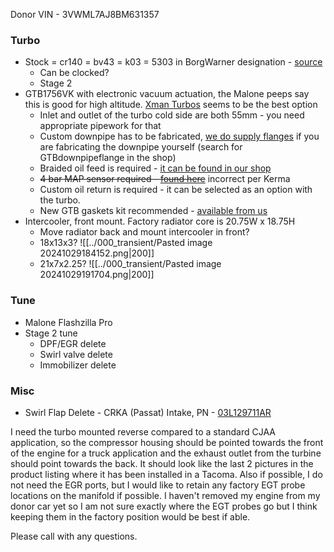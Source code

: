 Donor VIN - 3VWML7AJ8BM631357

### Turbo
- Stock = cr140 = bv43 = k03 = 5303 in BorgWarner designation - [source](https://forums.tdiclub.com/index.php?threads/turbo-technical-database.300010/page-13)
	- Can be clocked?
	- Stage 2
- GTB1756VK with electronic vacuum actuation, the Malone peeps say this is good for high altitude. [Xman Turbos](https://www.xmanturbos.com/product-page/gtb1756vk-top-mounted-turbo-longitudinal-16v-2-0tdi-cjaa-truck-swap) seems to be the best option
	- Inlet and outlet of the turbo cold side are both 55mm - you need appropriate pipework for that
	- Custom downpipe has to be fabricated, [we do supply flanges](https://www.xmanturbos.com/product-page/gtb-gtb2260vk-gtb1756vk-universal-downpipe-flange) if you are fabricating the downpipe yourself (search for GTBdownpipeflange in the shop)
	- Braided oil feed is required - [it can be found in our shop](https://www.xmanturbos.com/product-page/braided-oil-feed-mk4-mk5-mk6-dual-banjo-gtb-brm-bmm-bls-bmn)
	- ~~4 bar MAP sensor required - [found here](https://www.xmanturbos.com/product-page/bosch-4bar-map-sensor-small-probe-12mm-for-mk4-mk5-mk6-vw-tdis)~~ incorrect per Kerma
	- Custom oil return is required - it can be selected as an option with the turbo.
	- New GTB gaskets kit recommended - [available from us](https://www.xmanturbos.com/product-page/gtb17-22-downpipe-gasket-elongated-one)
- Intercooler, front mount. Factory radiator core is 20.75W x 18.75H
	- Move radiator back and mount intercooler in front?
	- 18x13x3?
	  ![[../000_transient/Pasted image 20241029184152.png|200]]
	- 21x7x2.25?
	  ![[../000_transient/Pasted image 20241029191704.png|200]]
### Tune
- Malone Flashzilla Pro
- Stage 2 tune
	- DPF/EGR delete
	- Swirl valve delete
	- Immobilizer delete
### Misc
- Swirl Flap Delete - CRKA (Passat) Intake, PN - [03L129711AR](https://www.fcpeuro.com/products/vw-manifold-genuine-vw-03l129711ar)


I need the turbo mounted reverse compared to a standard CJAA application, so the compressor housing should be pointed towards the front of the engine for a truck application and the exhaust outlet from the turbine should point towards the back. It should look like the last 2 pictures in the product listing where it has been installed in a Tacoma. Also if possible, I do not need the EGR ports, but I would like to retain any factory EGT probe locations on the manifold if possible. I haven't removed my engine from my donor car yet so I am not sure exactly where the EGT probes go but I think keeping them in the factory position would be best if able.

Please call with any questions.